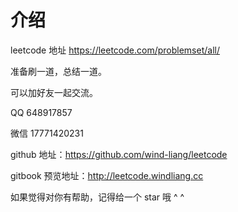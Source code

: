 # 介绍

leetcode 地址 https://leetcode.com/problemset/all/

准备刷一道，总结一道。

可以加好友一起交流。

QQ 648917857

微信 17771420231

github 地址：https://github.com/wind-liang/leetcode 

gitbook 预览地址：http://leetcode.windliang.cc

如果觉得对你有帮助，记得给一个 star 哦 ^ ^

